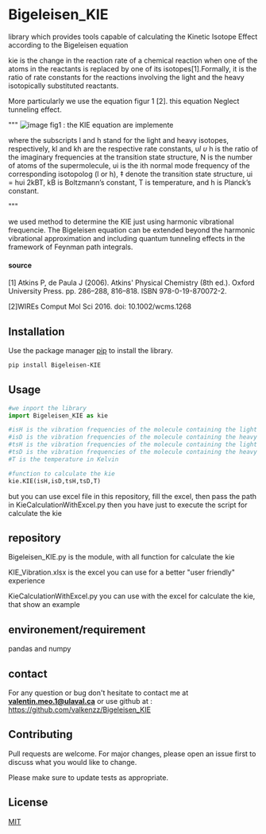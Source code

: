 # Bigeleisen_KIE
library which provides tools capable of calculating the Kinetic Isotope Effect according to the Bigeleisen equation

kie is the change in the reaction rate of a chemical reaction when one of the atoms in the reactants is replaced by one of its isotopes[1].Formally, it is the ratio of rate constants for the reactions involving the light and the heavy isotopically substituted reactants.

More particularly we use the equation figur 1 [2]. this equation Neglect tunneling effect.

"""
![image](https://user-images.githubusercontent.com/40594333/123495703-0fac0d80-d625-11eb-951f-988fb96460be.png)
fig1 : the KIE equation are implemente

where the subscripts l and h stand for the light and
heavy isotopes, respectively, kl and kh are the respective
rate constants, υ*l
υ*
h
is the ratio of the imaginary frequencies
at the transition state structure, N is the number
of atoms of the supermolecule, υi is the ith normal
mode frequency of the corresponding isotopolog (l or
h), ‡ denote the transition state structure, ui = hυi
2kBT,
kB is Boltzmann’s constant, T is temperature, and
h is Planck’s constant.

"""


we used method to determine the KIE just using harmonic vibrational frequencie. The Bigeleisen equation can be extended beyond the harmonic vibrational approximation and including quantum tunneling effects in the framework of Feynman path integrals.

#### source 
 [1] Atkins P, de Paula J (2006). Atkins' Physical Chemistry (8th ed.). Oxford University Press. pp. 286–288, 816–818. ISBN 978-0-19-870072-2.
 
 [2]WIREs Comput Mol Sci 2016. doi: 10.1002/wcms.1268


## Installation

Use the package manager [pip](https://pypi.org/project/Bigeleisen-KIE/) to install the library.

```bash
pip install Bigeleisen-KIE
```
## Usage

```python
#we inport the library
import Bigeleisen_KIE as kie

#isH is the vibration frequencies of the molecule containing the light isotope at the initial state
#isD is the vibration frequencies of the molecule containing the heavy isotope at the initial state
#tsH is the vibration frequencies of the molecule containing the light isotope at the transition state
#tsD is the vibration frequencies of the molecule containing the heavy isotope at the transition state
#T is the temperature in Kelvin

#function to calculate the kie
kie.KIE(isH,isD,tsH,tsD,T)
```
but you can use excel file in this repository, fill the excel, then pass the path in KieCalculationWithExcel.py then you have just to execute the script for calculate the kie

## repository
Bigeleisen_KIE.py is the module, with all function for calculate the kie

KIE_Vibration.xlsx is the excel you can use for a better "user friendly" experience

KieCalculationWithExcel.py you can use with the excel for calculate the kie, that show an example


## environement/requirement

pandas and numpy


## contact

For any question or bug don't hesitate to contact me at  <strong>valentin.meo.1@ulaval.ca</strong> or use github at : https://github.com/valkenzz/Bigeleisen_KIE

## Contributing
Pull requests are welcome. For major changes, please open an issue first to discuss what you would like to change.

Please make sure to update tests as appropriate.



## License
[MIT](https://choosealicense.com/licenses/mit/)
